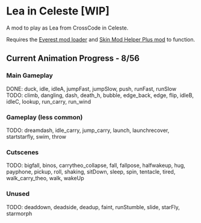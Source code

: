 # Lea in Celeste [WIP]
 A mod to play as Lea from CrossCode in Celeste.
 
 Requires the [Everest mod loader](https://everestapi.github.io/) and [Skin Mod Helper Plus mod](https://gamebanana.com/mods/473796) to function.
 
## Current Animation Progress - 8/56
### Main Gameplay
 DONE: duck, idle, idleA, jumpFast, jumpSlow, push, runFast, runSlow  
 TODO: climb, dangling, dash, death_h, bubble, edge_back, edge, flip, idleB, idleC, lookup, run_carry, run_wind

### Gameplay (less common)
 TODO: dreamdash, idle_carry, jump_carry, launch, launchrecover, startstarfly, swim, throw
 
### Cutscenes
 TODO: bigfall, binos, carrytheo_collapse, fall, fallpose, halfwakeup, hug, payphone, pickup, roll, shaking, sitDown, sleep, spin, tentacle, tired, walk_carry_theo, walk, wakeUp
 
### Unused
 TODO: deaddown, deadside, deadup, faint, runStumble, slide, starFly, starmorph
